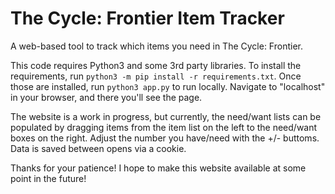 # The Cycle: Frontier Item Tracker
A web-based tool to track which items you need in The Cycle: Frontier.

This code requires Python3 and some 3rd party libraries.  To install the requirements, run `python3 -m pip install -r requirements.txt`.
Once those are installed, run `python3 app.py` to run locally.
Navigate to "localhost" in your browser, and there you'll see the page.

The website is a work in progress, but currently, the need/want lists can be populated by dragging items from the item list on the left to the need/want boxes on the right. Adjust the number you have/need with the +/- buttoms. Data is saved between opens via a cookie.

Thanks for your patience! I hope to make this website available at some point in the future!
